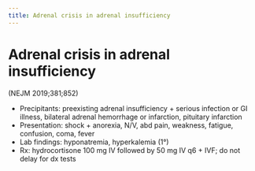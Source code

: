 ```yaml
---
title: Adrenal crisis in adrenal insufficiency
---
```

# Adrenal crisis in adrenal insufficiency

(NEJM 2019;381;852)
* Precipitants: preexisting adrenal insufficiency + serious infection or GI illness, bilateral adrenal hemorrhage or infarction, pituitary infarction
* Presentation: shock + anorexia, N/V, abd pain, weakness, fatigue, confusion, coma, fever
* Lab findings: hyponatremia, hyperkalemia (1°)
* Rx: hydrocortisone 100 mg IV followed by 50 mg IV q6 + IVF; do not delay for dx tests
